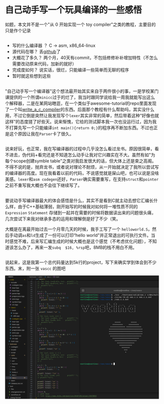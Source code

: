 # 自己动手写一个玩具编译的一些感悟
如题，本文并不是一个"从 0 开始实现一个 toy compiler"之类的教程，主要目的只是作个记录

## 
* 写的什么编译器 ？ C -> asm, x86_64-linux
* 源代码在哪？  丢[github](https://github.com/vastina/vascc)了
* 大概花了多久？  两个月，40天有commit，不包括修修补补增加特性（不怎么需要改动原来代码，加新的就好）
* 完成度如何？  说实话，很烂，只能编译一些简单而无聊的程序
* 暂时就这些想到这些

## 
"自己动手写一个编译器"这个想法最开始其实来自于两件很小的事，一是学校某门课提供的一个所谓`minicc`过于的烂了，我当时跟同学说给我一周我就能写出这么个解释器，二是在某网站瞎逛，在一个类似于awesome-tutorial的repo里面发现了一个叫[write_a_c_compiler](https://github.com/nlsandler/write_a_c_compiler)的东西。后面那个教程有什么帮助吗，其实没什么用，不过它倒是突然让我发现写个`lexer`其实非常的简单，然后带着这种“好像也就这样”的态度搓了好些天。说来惭愧，它给的测试脚本我一次也没运行过，因为我不打算先写一个只能编译`int main(){return 0;}`的程序再不断加东西。不过也正是这个原因让我在`Parser`卡了很久。

## 
说来好玩，也正常，我在写编译器的过程中几乎没怎么看过龙书。原因很简单，看不进去，伪代码+看完还是不知道怎么动手让我对它兴趣实在不大。虽然有如"为每个scope创建symble table"之类对我启发很大的话，但大体上还是束之高阁。不得不说的是，抛弃龙书，或者说对理论不耐烦，从一开始就决定了我所以尝试写的编译器的高度。现在我看着以前的代码，不说感觉就是屎山吧，也可以说是没啥美感。`lexer`和`asm codegen`还好，`Parser`确实需要重写，在支持`struct`和`pointer`之前不重写我大概也不会往下继续写了。

## 
要说动手写编译器最大的体会感悟是什么，其实不是看到C就主动去想它汇编长什么样，由于C++基础薄弱，刚开始写的时候我对如何将一堆性质不同的 `Expression` `Statement` 存储到一起并在需要的时候将数据读出来的问题很头痛，几次尝试下来我对继承多态的运用和理解倒是好了不少（笑。

大概是在离最开始过去一个月零几天的时候，我手工写了一个 `helloworld.S`，然后手动调`as`和`ld`生成了一份可以打印“hello world"并正常退出的可执行文件。当时感觉不难，后来写汇编生成的时候大概也是这个感觉（不考虑优化问题），不知道该怎么办了，再来一发`subq  $16, %rsp`吧，8MB的栈不用白不用。


## 
说起来，这是我第一个总代码量达到5k行的project，写下来确实学到体会到不少东西。末，附一张 `vascc` 的图吧

![](./vascc_vas.png)